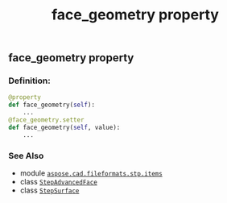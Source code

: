 ﻿---
title: face_geometry property
second_title: Aspose.CAD for Python via .NET API References
description: 
type: docs
weight: 40
url: /python-net/aspose.cad.fileformats.stp.items/stepadvancedface/face_geometry/
is_root: false
---

## face_geometry property

### Definition:
```python
@property
def face_geometry(self):
    ...
@face_geometry.setter
def face_geometry(self, value):
    ...
```

### See Also
* module [`aspose.cad.fileformats.stp.items`](../../)
* class [`StepAdvancedFace`](/cad/python-net/aspose.cad.fileformats.stp.items/stepadvancedface)
* class [`StepSurface`](/cad/python-net/aspose.cad.fileformats.stp.items/stepsurface)
